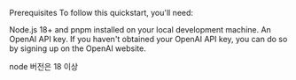 Prerequisites
To follow this quickstart, you'll need:

Node.js 18+ and pnpm installed on your local development machine.
An OpenAI API key.
If you haven't obtained your OpenAI API key, you can do so by signing up on the OpenAI website.


node 버전은 18 이상
